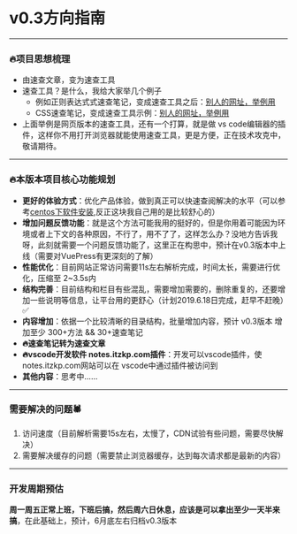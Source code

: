# v0.3方向指南

---

### 🔥项目思想梳理

- 由速查文章，变为速查工具
- 速查工具？是什么，我给大家举几个例子
    - 例如正则表达式式速查笔记，变成速查工具之后：[别人的网址，举例用](https://any86.github.io/any-rule/)
    - CSS速查笔记，变成速查工具示例：[别人的网址，举例用](https://qishaoxuan.github.io/css_tricks/createTriangle/)
- 上面举例是网页版本的速查工具，还有一个打算，就是做 vs code编辑器的插件，这样你不用打开浏览器就能使用速查工具，更是方便，正在技术攻克中，敬请期待。

---

### 🔥本版本项目核心功能规划

- **更好的体验方式**：优化产品体验，做到真正可以快速查阅解决的水平（可以参考[centos下软件安装](https://notes.itzkp.com/1.quickcheck/3.%E8%BF%90%E7%BB%B4/1.Centos%E4%B8%8B%E5%AE%89%E8%A3%85%E5%90%84%E7%A7%8D%E8%BD%AF%E4%BB%B6.html),反正这块我自己用的是比较舒心的）
- **增加问题反馈功能**：就是这个方法可能我用的挺好的，但是你用着可能因为环境或者上下文的各种原因，不行了，用不了了，这样怎么办？没地方告诉我呀，此刻就需要一个问题反馈功能了，这里正在构思中，预计在v0.3版本中上线（需要对VuePress有更深刻的了解）
- **性能优化**：目前网站正常访问需要11s左右解析完成，时间太长，需要进行优化，压缩至 2~3.5s内
- **结构完善**：目前结构和栏目有些混乱，需要增加需要的，删除重复的，还要增加一些说明等信息，让平台用的更舒心（计划2019.6.18日完成，赶早不赶晚）✅
- **内容增加**：依据一个比较清晰的目录结构，批量增加内容，预计 v0.3版本 增加至少 300+方法 && 30+速查笔记
- **🔥速查笔记转为速查文章**
- **🔥vscode开发软件 notes.itzkp.com插件**：开发可以vscode插件，使 notes.itzkp.com网站可以在 vscode中通过插件被访问到
- **其他内容**：思考中......

---

### 需要解决的问题🕷

1. 访问速度（目前解析需要15s左右，太慢了，CDN试验有些问题，需要尽快解决）
2. 需要解决缓存的问题（需要禁止浏览器缓存，达到每次请求都是最新的内容）

---

### 开发周期预估

**周一周五正常上班，下班后搞，然后周六日休息，应该是可以拿出至少一天半来搞**，在此基础上，预计，6月底左右归档v0.3版本

